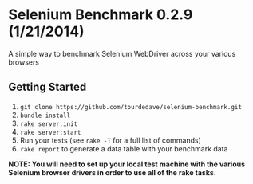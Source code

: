 # Selenium Benchmark 0.2.9 (1/21/2014)
A simple way to benchmark Selenium WebDriver across your various browsers

## Getting Started

1. `git clone https://github.com/tourdedave/selenium-benchmark.git`
2. `bundle install`
3. `rake server:init`
4. `rake server:start`
5. Run your tests (see `rake -T` for a full list of commands)
6. `rake report` to generate a data table with your benchmark data

__NOTE: You will need to set up your local test machine with the various Selenium browser drivers in order to use all of the rake tasks.__
